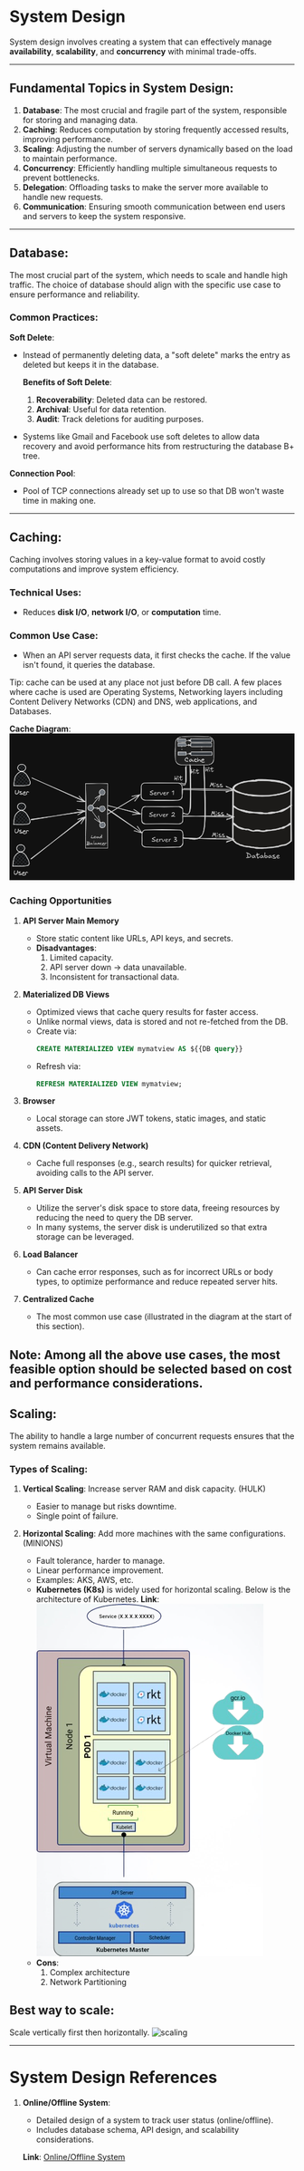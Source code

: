 # System Design

System design involves creating a system that can effectively manage **availability**, **scalability**, and **concurrency** with minimal trade-offs.

---

## Fundamental Topics in System Design:

1. **Database**: The most crucial and fragile part of the system, responsible for storing and managing data.
2. **Caching**: Reduces computation by storing frequently accessed results, improving performance.
3. **Scaling**: Adjusting the number of servers dynamically based on the load to maintain performance.
4. **Concurrency**: Efficiently handling multiple simultaneous requests to prevent bottlenecks.
5. **Delegation**: Offloading tasks to make the server more available to handle new requests.
6. **Communication**: Ensuring smooth communication between end users and servers to keep the system responsive.
---

## **Database**:
The most crucial part of the system, which needs to scale and handle high traffic. The choice of database should align with the specific use case to ensure performance and reliability.

### Common Practices:

**Soft Delete**:
- Instead of permanently deleting data, a "soft delete" marks the entry as deleted but keeps it in the database.

   **Benefits of Soft Delete**:
   1. **Recoverability**: Deleted data can be restored.
   2. **Archival**: Useful for data retention.
   3. **Audit**: Track deletions for auditing purposes.

- Systems like Gmail and Facebook use soft deletes to allow data recovery and avoid performance hits from restructuring the database B+ tree.

**Connection Pool**:
- Pool of TCP connections already set up to use so that DB won't waste time in making one.
---

## **Caching**:
Caching involves storing values in a key-value format to avoid costly computations and improve system efficiency.

### Technical Uses:
- Reduces **disk I/O**, **network I/O**, or **computation** time.
  
### Common Use Case:
- When an API server requests data, it first checks the cache. If the value isn't found, it queries the database.

Tip: cache can be used at any place not just before DB call. A few places where cache is used are
Operating Systems, Networking layers including Content Delivery Networks (CDN) and DNS, web applications, and Databases. 

**Cache Diagram**: ![Cache Design](https://github.com/CharanpreetSingh04/System-design/blob/main/Cache.png)

### Caching Opportunities

1. **API Server Main Memory**
   - Store static content like URLs, API keys, and secrets.
   - **Disadvantages**:
     1. Limited capacity.
     2. API server down -> data unavailable.
     3. Inconsistent for transactional data.

2. **Materialized DB Views**
   - Optimized views that cache query results for faster access.
   - Unlike normal views, data is stored and not re-fetched from the DB.
   - Create via: 
     ```sql
     CREATE MATERIALIZED VIEW mymatview AS ${{DB query}}
     ```
   - Refresh via:
     ```sql
     REFRESH MATERIALIZED VIEW mymatview;
     ```
3. **Browser**
   - Local storage can store JWT tokens, static images, and static assets.

4. **CDN (Content Delivery Network)**
   - Cache full responses (e.g., search results) for quicker retrieval, avoiding calls to the API server.

5. **API Server Disk**
   - Utilize the server's disk space to store data, freeing resources by reducing the need to query the DB server.
   - In many systems, the server disk is underutilized so that extra storage can be leveraged.
     
6. **Load Balancer**
   - Can cache error responses, such as for incorrect URLs or body types, to optimize performance and reduce repeated server hits.

7. **Centralized Cache**
   - The most common use case (illustrated in the diagram at the start of this section).

**Note**: Among all the above use cases, the most feasible option should be selected based on cost and performance considerations.
---


## **Scaling**:
The ability to handle a large number of concurrent requests ensures that the system remains available.

### Types of Scaling:
1. **Vertical Scaling**: Increase server RAM and disk capacity. (HULK)
   - Easier to manage but risks downtime.
   - Single point of failure.

2. **Horizontal Scaling**: Add more machines with the same configurations. (MINIONS)
   - Fault tolerance, harder to manage.
   - Linear performance improvement.
   - Examples: AKS, AWS, etc.
   - **Kubernetes (K8s)** is widely used for horizontal scaling. Below is the architecture of Kubernetes.
     **Link**: ![Kubernetes Diagram](https://github.com/CharanpreetSingh04/System-design/blob/main/minikube.png)
   - **Cons**: 
     1. Complex architecture
     2. Network Partitioning

## Best way to scale:
Scale vertically first then horizontally.
![scaling](https://github.com/user-attachments/assets/54b8efff-d385-4709-961c-a6f86ec27ff6)

---

# System Design References

1. **Online/Offline System**:
   - Detailed design of a system to track user status (online/offline).
   - Includes database schema, API design, and scalability considerations.
   
   **Link**: [Online/Offline System](https://github.com/CharanpreetSingh04/System-design/blob/main/online-offline-system.md)


